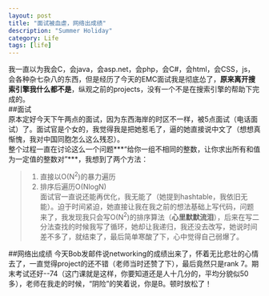 ```yaml
---
layout: post
title: "面试被血虐，网络出成绩"
description: "Summer Holiday"
category: Life
tags: [life]
---
```


我一直以为我会C，会java，会asp.net，会php，会C#，会html，会CSS，js，会各种杂七杂八的东西，但是经历了今天的EMC面试我是彻底怂了，**原来离开搜索引擎我什么都不是**，纵观之前的projects，没有一个不是在搜索引擎的帮助下完成的。   
##面试   
原本定好今天下午两点的面试，因为东西海岸的时区不一样，被5点面试（电话面试）了。面试官是个女的，我觉得我是把她惹毛了，逼的她直接说中文了（想想真惭愧，我对中国同胞怎么这么残忍）。    
整个过程一直在讨论这么一个问题***“给你一组不相同的整数，让你求出所有和值为一定值的整数对”***，我想到了两个方法：     
>1. 直接以O(N<sup>2</sup>)的暴力遍历     
>2. 排序后遍历O(NlogN)   
面试官一直说还能再优化，我无能了（她提到hashtable，我依旧无能）。迫于时间紧迫，她直接让我在我之前的想法基础上写代码，问题来了，我发现我只会写O(N<sup>2</sup>)的排序算法（**心里默默流泪**），后来在写二分法查找的时候我写了循环，她却让我递归，我还没去改写，她说时间差不多了，就结束了，最后简单寒酸了下，心中觉得自己弱爆了。    

##网络出成绩
今天Bob发邮件说networking的成绩出来了，怀着无比悲壮的心情去了，一直觉得project的还不错（老师当时还赞了下），最后竟然只是rank 7。期末考试还好--74（这门课就是这样，你要知道还是人十几分的，平均分貌似50多），老师在我走的时候，“阴险”的笑着说，你是B。顿时放松了！    
